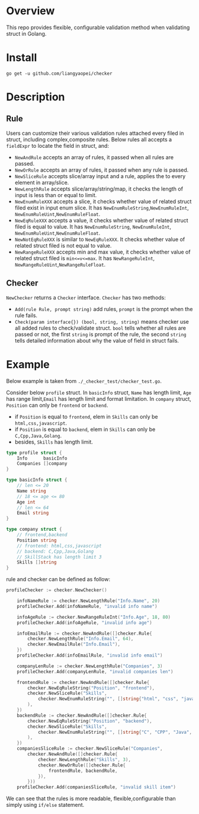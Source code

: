# Overview
This repo provides flexible, configurable validation method when validating struct in Golang.

# Install
```
go get -u github.com/liangyaopei/checker
```

# Description
## Rule
Users can customize their various validation rules attached every filed in struct,
 including complex,composite rules.
Below rules all accepts a `fieldExpr` to locate the field in struct, and:
- `NewAndRule` accepts an array of rules, it passed when all rules are passed.
- `NewOrRule` accepts an array of rules, it passed when any rule is passed.
- `NewSliceRule` accepts slice/array input and a rule, applies the to every element in array/slice.
- `NewLengthRule` accepts slice/array/string/map, it checks the length of input is less than or equal to limit.
- `NewEnumRuleXXX` accepts a slice, it checks whether value of related struct filed exist in input enum slice. It has
  `NewEnumRuleString`,`NewEnumRuleInt`, `NewEnumRuleUint`,`NewEnumRuleFloat`.
- `NewEqRuleXXX` accepts a value, it checks whether value of related struct filed is equal to value. It 
    has `NewEnumRuleString`, `NewEnumRuleInt`, `NewEnumRuleUint`,`NewEnumRuleFloat`.
- `NewNotEqRuleXXX` is similar to `NewEqRuleXXX`. It checks whether value of related struct filed is not equal to value.
- `NewRangeRuleXXX` accepts min and max value, it checks whether value of related struct filed is `min<=v<=max`. It has
   `NewRangeRuleInt`, `NewRangeRuleUint`,`NewRangeRuleFloat`.

## Checker
`NewChecker` returns a `Checker` interface. `Checker` has two methods:
- `Add(rule Rule, prompt string)` add rules, `prompt` is the prompt when the rule fails.
- `Check(param interface{}) (bool, string, string)` means checker use all added rules to check/validate struct.
`bool` tells whether all rules are passed or not, the first `string` is prompt of the rule, the second `string`
tells detailed information about why the value of field in struct fails.

# Example
Below example is taken from `./_checker_test/checker_test.go`.

Consider below `profile` struct. 
In `basicInfo` struct, `Name` has length limit, `Age` has range limit,`Email` has length limit and format limitation.
In `company` struct, `Position` can only be `frontend` or `backend`.
- if `Position` is equal to `frontend`, elem in `Skills` can only be `html,css,javascript`.
- if `Position` is equal to `backend`, elem in `Skills` can only be `C,Cpp,Java,Golang`.
- besides, `Skills` has length limit.
```go
type profile struct {
	Info      basicInfo
	Companies []company
}

type basicInfo struct {
	// len <= 20
	Name string
	// 18 <= age <= 80
	Age int
	// len <= 64
	Email string
}

type company struct {
	// frontend,backend
	Position string
	// frontend: html,css,javascript
	// backend: C,Cpp,Java,Golang
	// SkillStack has length limit 3
	Skills []string
}
```
rule and checker can be defined as follow:
```go
profileChecker := checker.NewChecker()

	infoNameRule := checker.NewLengthRule("Info.Name", 20)
	profileChecker.Add(infoNameRule, "invalid info name")

	infoAgeRule := checker.NewRangeRuleInt("Info.Age", 18, 80)
	profileChecker.Add(infoAgeRule, "invalid info age")

	infoEmailRule := checker.NewAndRule([]checker.Rule{
		checker.NewLengthRule("Info.Email", 64),
		checker.NewEmailRule("Info.Email"),
	})
	profileChecker.Add(infoEmailRule, "invalid info email")

	companyLenRule := checker.NewLengthRule("Companies", 3)
	profileChecker.Add(companyLenRule, "invalid companies len")

	frontendRule := checker.NewAndRule([]checker.Rule{
		checker.NewEqRuleString("Position", "frontend"),
		checker.NewSliceRule("Skills",
			checker.NewEnumRuleString("", []string{"html", "css", "javascript"}),
		),
	})
	backendRule := checker.NewAndRule([]checker.Rule{
		checker.NewEqRuleString("Position", "backend"),
		checker.NewSliceRule("Skills",
			checker.NewEnumRuleString("", []string{"C", "CPP", "Java", "Golang"}),
		),
	})
	companiesSliceRule := checker.NewSliceRule("Companies",
		checker.NewAndRule([]checker.Rule{
			checker.NewLengthRule("Skills", 3),
			checker.NewOrRule([]checker.Rule{
				frontendRule, backendRule,
			}),
		}))
	profileChecker.Add(companiesSliceRule, "invalid skill item")
```
We can see that the rules is more readable, flexible,configurable 
than simply using `if/else` statement.